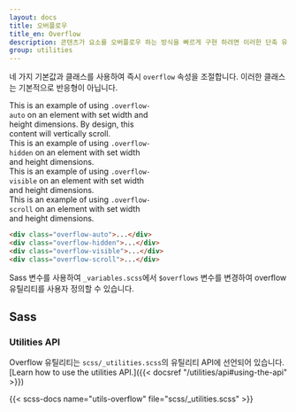 ```yaml
---
layout: docs
title: 오버플로우
title_en: Overflow
description: 콘텐츠가 요소를 오버플로우 하는 방식을 빠르게 구현 하려면 이러한 단축 유틸리티를 사용하세요.
group: utilities
---
```


네 가지 기본값과 클래스를 사용하여 즉시 `overflow` 속성을 조절합니다. 이러한 클래스는 기본적으로 반응형이 아닙니다.

<div class="bd-example d-md-flex">
  <div class="overflow-auto p-3 mb-3 mb-md-0 me-md-3 bg-light" style="max-width: 260px; max-height: 100px;">
    This is an example of using <code>.overflow-auto</code> on an element with set width and height dimensions. By design, this content will vertically scroll.
  </div>
  <div class="overflow-hidden p-3 mb-3 mb-md-0 me-md-3 bg-light" style="max-width: 260px; max-height: 100px;">
    This is an example of using <code>.overflow-hidden</code> on an element with set width and height dimensions.
  </div>
  <div class="overflow-visible p-3 mb-3 mb-md-0 me-md-3 bg-light" style="max-width: 260px; max-height: 100px;">
    This is an example of using <code>.overflow-visible</code> on an element with set width and height dimensions.
  </div>
  <div class="overflow-scroll p-3 bg-light" style="max-width: 260px; max-height: 100px;">
    This is an example of using <code>.overflow-scroll</code> on an element with set width and height dimensions.
  </div>
</div>

```html
<div class="overflow-auto">...</div>
<div class="overflow-hidden">...</div>
<div class="overflow-visible">...</div>
<div class="overflow-scroll">...</div>
```

Sass 변수를 사용하여 `_variables.scss`에서 `$overflows` 변수를 변경하여 overflow 유틸리티를 사용자 정의할 수 있습니다.

## Sass

### Utilities API

Overflow 유틸리티는 `scss/_utilities.scss`의 유틸리티 API에 선언되어 있습니다. [Learn how to use the utilities API.]({{< docsref "/utilities/api#using-the-api" >}})

{{< scss-docs name="utils-overflow" file="scss/_utilities.scss" >}}
